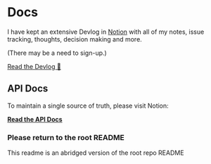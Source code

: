 # Docs

I have kept an extensive Devlog in [Notion](https://www.notion.so/) with all of my notes, issue tracking, thoughts, decision making and more.

(There may be a need to sign-up.)

[Read the Devlog 👀](https://perfect-rhodium-442.notion.site/THM-Devlog-Secure-the-Task-38c19eebba3c468986b4f93344015686)

## API Docs

To maintain a single source of truth, please visit Notion:

**[Read the API Docs](https://perfect-rhodium-442.notion.site/API-Design-dc3b9f79e37f43688783c9ba0322502b)**

### Please return to the root README

This readme is an abridged version of the root repo README
